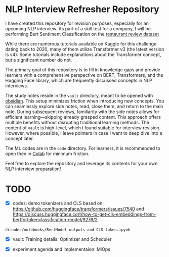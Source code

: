 
# NLP Interview Refresher Repository

I have created this repository for revision purposes, especially for an upcoming NLP interview. As part of a skill test for a company, I will be performing Bert Sentiment Classification on the [restaurant review dataset](https://www.kaggle.com/datasets/vigneshwarsofficial/reviews/data)

While there are numerous tutorials available on Kaggle for this challenge dating back to 2020, many of them utilize Transformer v3 (the latest version is v4). Some tutorials include explanations about the Transformer concept, but a significant number do not.

The primary goal of this repository is to fill in knowledge gaps and provide learners with a comprehensive perspective on BERT, Transformers, and the Hugging Face library, which are frequently discussed concepts in NLP interviews.

The study notes reside in the `vault` directory, meant to be opened with [obsidian](https://obsidian.md/download). This setup minimizes friction when introducing new concepts. You can seamlessly explore side notes, read, close them, and return to the main note. During subsequent reviews, familiarity with the side notes allows for efficient learning—skipping already grasped content. This approach offers multiple benefits without disrupting traditional learning methods. The content of `vault` is high-level, which I found suitable for interview revision. However, where possible, I leave pointers in case I want to deep dive into a concept later.

The ML codes are in the `code` directory. For learners, it is recommended to open then in [Colab](https://colab.research.google.com/) for minimum friction.

Feel free to explore the repository and leverage its contents for your own NLP interview preparation!

# TODO

- [x] codes: demo tokenizers and CLS based on https://github.com/huggingface/transformers/issues/7540 and https://discuss.huggingface.co/t/how-to-get-cls-embeddings-from-bertfortokenclassification-model/9276/2

in `codes/notebooks/BertModel outputs and CLS token.ipynb`

- [x] vault: Training details: Optimizer and Scheduler

- [x] experiment agenda and implementaion: MlOps
